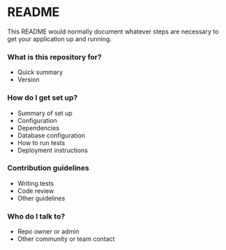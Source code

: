 # README #
This README would normally document whatever steps are necessary to get your application up and running.


### What is this repository for? ###
* Quick summary
* Version


### How do I get set up? ###
* Summary of set up
* Configuration
* Dependencies
* Database configuration
* How to run tests
* Deployment instructions


### Contribution guidelines ###
* Writing tests
* Code review
* Other guidelines


### Who do I talk to? ###
* Repo owner or admin
* Other community or team contact